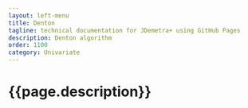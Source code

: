 ```yaml
---
layout: left-menu
title: Denton 
tagline: technical documentation for JDemetra+ using GitHub Pages
description: Denton algorithm
order: 1100
category: Univariate
---
```


# {{page.description}}
